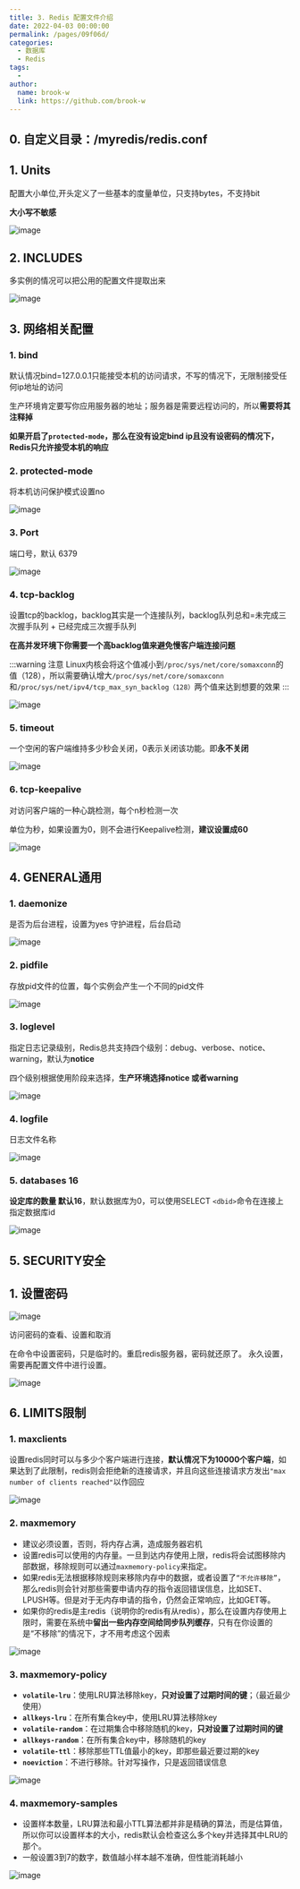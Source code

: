 ```yaml
---
title: 3. Redis 配置文件介绍
date: 2022-04-03 00:00:00
permalink: /pages/09f06d/
categories:
  - 数据库
  - Redis
tags:
  - 
author: 
  name: brook-w
  link: https://github.com/brook-w
---
```


## 0. 自定义目录：/myredis/redis.conf

## 1. Units

配置大小单位,开头定义了一些基本的度量单位，只支持bytes，不支持bit

**大小写不敏感**

![image](https://cdn.jsdelivr.net/gh/brook-w/image-hosting@master/redis/image.38ymrt99kzg0.jpg)

## 2. INCLUDES

多实例的情况可以把公用的配置文件提取出来

![image](https://cdn.jsdelivr.net/gh/brook-w/image-hosting@master/redis/image.4gkxppu20l80.jpg)

## 3. 网络相关配置

### 1. bind

默认情况bind=127.0.0.1只能接受本机的访问请求，不写的情况下，无限制接受任何ip地址的访问

生产环境肯定要写你应用服务器的地址；服务器是需要远程访问的，所以**需要将其注释掉**

**如果开启了`protected-mode`，那么在没有设定bind ip且没有设密码的情况下，Redis只允许接受本机的响应**


### 2. protected-mode

将本机访问保护模式设置no

![image](https://cdn.jsdelivr.net/gh/brook-w/image-hosting@master/redis/image.7lh1dm68wf00.jpg)

### 3. Port

端口号，默认 6379

![image](https://cdn.jsdelivr.net/gh/brook-w/image-hosting@master/redis/image.6e8f5es3qu40.jpg)

### 4. tcp-backlog

设置tcp的backlog，backlog其实是一个连接队列，backlog队列总和=未完成三次握手队列 + 已经完成三次握手队列

**在高并发环境下你需要一个高backlog值来避免慢客户端连接问题**

:::warning 注意
Linux内核会将这个值减小到`/proc/sys/net/core/somaxconn`的值（128），所以需要确认增大`/proc/sys/net/core/somaxconn`和`/proc/sys/net/ipv4/tcp_max_syn_backlog（128）`两个值来达到想要的效果
:::

![image](https://cdn.jsdelivr.net/gh/brook-w/image-hosting@master/redis/image.9tp5zhe7qso.jpg)

### 5. timeout

一个空闲的客户端维持多少秒会关闭，0表示关闭该功能。即**永不关闭**

![image](https://cdn.jsdelivr.net/gh/brook-w/image-hosting@master/redis/image.6yt2exqgykc0.jpg)

### 6. tcp-keepalive

对访问客户端的一种心跳检测，每个n秒检测一次

单位为秒，如果设置为0，则不会进行Keepalive检测，**建议设置成60**

![image](https://cdn.jsdelivr.net/gh/brook-w/image-hosting@master/redis/image.12f51qfd8kww.jpg)

## 4. GENERAL通用

### 1. daemonize

是否为后台进程，设置为yes 守护进程，后台启动

![image](https://cdn.jsdelivr.net/gh/brook-w/image-hosting@master/redis/image.5ff9p7xduz40.jpg)

### 2. pidfile

存放pid文件的位置，每个实例会产生一个不同的pid文件

![image](https://cdn.jsdelivr.net/gh/brook-w/image-hosting@master/redis/image.1pz7l26uk7y8.jpg)

### 3. loglevel 

指定日志记录级别，Redis总共支持四个级别：debug、verbose、notice、warning，默认为**notice**

四个级别根据使用阶段来选择，**生产环境选择notice 或者warning**

![image](https://cdn.jsdelivr.net/gh/brook-w/image-hosting@master/redis/image.2wpihxdnimu0.jpg)

### 4. logfile 

日志文件名称

![image](https://cdn.jsdelivr.net/gh/brook-w/image-hosting@master/redis/image.ppyzivwd25c.jpg)

### 5. databases 16 

**设定库的数量 默认16**，默认数据库为0，可以使用SELECT `<dbid>`命令在连接上指定数据库id

![image](https://cdn.jsdelivr.net/gh/brook-w/image-hosting@master/redis/image.5t5jgl0oayw.jpg)

## 5. SECURITY安全

## 1. 设置密码

![image](https://cdn.jsdelivr.net/gh/brook-w/image-hosting@master/redis/image.3t5lbn0zprs0.jpg)

访问密码的查看、设置和取消

在命令中设置密码，只是临时的。重启redis服务器，密码就还原了。
永久设置，需要再配置文件中进行设置。

![image](https://cdn.jsdelivr.net/gh/brook-w/image-hosting@master/redis/image.3elkeojrexw0.jpg)

## 6. LIMITS限制

### 1. maxclients

设置redis同时可以与多少个客户端进行连接，**默认情况下为10000个客户端**，如果达到了此限制，redis则会拒绝新的连接请求，并且向这些连接请求方发出`"max number of clients reached"`以作回应

![image](https://cdn.jsdelivr.net/gh/brook-w/image-hosting@master/redis/image.5qkba3m8jlo0.jpg)

### 2. maxmemory

- 建议必须设置，否则，将内存占满，造成服务器宕机
- 设置redis可以使用的内存量。一旦到达内存使用上限，redis将会试图移除内部数据，移除规则可以通过`maxmemory-policy`来指定。
- 如果redis无法根据移除规则来移除内存中的数据，或者设置了`“不允许移除”`，那么redis则会针对那些需要申请内存的指令返回错误信息，比如SET、LPUSH等。但是对于无内存申请的指令，仍然会正常响应，比如GET等。
- 如果你的redis是主redis（说明你的redis有从redis），那么在设置内存使用上限时，需要在系统中**留出一些内存空间给同步队列缓存**，只有在你设置的是“不移除”的情况下，才不用考虑这个因素

![image](https://cdn.jsdelivr.net/gh/brook-w/image-hosting@master/redis/image.6frnq97a3uw0.jpg)


### 3. maxmemory-policy

- **`volatile-lru`**：使用LRU算法移除key，**只对设置了过期时间的键**；（最近最少使用）
- **`allkeys-lru`**：在所有集合key中，使用LRU算法移除key
- **`volatile-random`**：在过期集合中移除随机的key，**只对设置了过期时间的键**
- **`allkeys-random`**：在所有集合key中，移除随机的key
- **`volatile-ttl`**：移除那些TTL值最小的key，即那些最近要过期的key
- **`noeviction`**：不进行移除。针对写操作，只是返回错误信息

![image](https://cdn.jsdelivr.net/gh/brook-w/image-hosting@master/redis/image.232y9gcf8uhs.jpg)

### 4. maxmemory-samples

- 设置样本数量，LRU算法和最小TTL算法都并非是精确的算法，而是估算值，所以你可以设置样本的大小，redis默认会检查这么多个key并选择其中LRU的那个。
- 一般设置3到7的数字，数值越小样本越不准确，但性能消耗越小

![image](https://cdn.jsdelivr.net/gh/brook-w/image-hosting@master/redis/image.4lyilp5ga8a0.jpg)